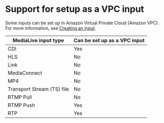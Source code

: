 # Support for setup as a VPC input<a name="inputs-vpc-support"></a>

Some inputs can be set up in Amazon Virtual Private Cloud \(Amazon VPC\)\. For more information, see [Creating an input](create-input.md)\.


| MediaLive input type | Can be set up as a VPC input | 
| --- | --- | 
| CDI | Yes | 
| HLS | No | 
| Link | No | 
| MediaConnect | No | 
| MP4 | No | 
| Transport Stream \(TS\) file | No | 
| RTMP Pull | No | 
| RTMP Push | Yes | 
| RTP | Yes | 